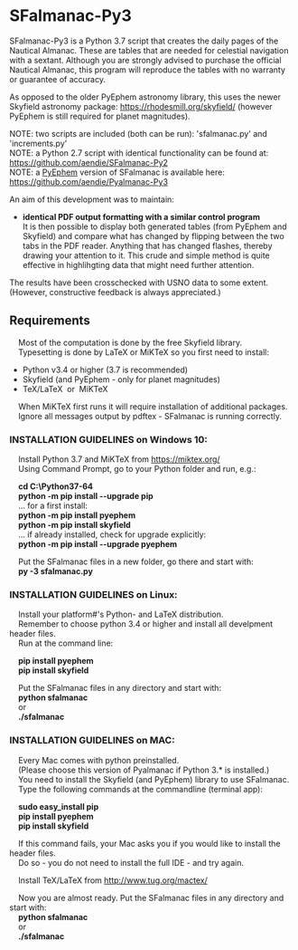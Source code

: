 # SFalmanac-Py3

SFalmanac-Py3 is a Python 3.7 script that creates the daily pages of the Nautical Almanac. These are tables that are needed for celestial navigation with a sextant. Although you are strongly advised to purchase the official Nautical Almanac, this program will reproduce the tables with no warranty or guarantee of accuracy.

As opposed to the older PyEphem astronomy library, this uses the newer Skyfield astronomy package: https://rhodesmill.org/skyfield/ (however PyEphem is still required for planet magnitudes).

NOTE: two scripts are included (both can be run): 'sfalmanac.py' and 'increments.py'  
NOTE: a Python 2.7 script with identical functionality can be found at:  https://github.com/aendie/SFalmanac-Py2  
NOTE: a [PyEphem](https://rhodesmill.org/pyephem/) version of SFalmanac is available here:
https://github.com/aendie/Pyalmanac-Py3

An aim of this development was to maintain:

* **identical PDF output formatting with a similar control program**  
	 It is then possible to display both generated tables (from PyEphem and Skyfield)
	 and compare what has changed by flipping between the two tabs in the PDF reader.
	 Anything that has changed flashes, thereby drawing your attention to it.
	 This crude and simple method is quite effective in highlihgting data that
	 might need further attention.

The results have been crosschecked with USNO data to some extent.  
(However, constructive feedback is always appreciated.)

## Requirements

&nbsp;&nbsp;&nbsp;&nbsp;Most of the computation is done by the free Skyfield library.  
&nbsp;&nbsp;&nbsp;&nbsp;Typesetting is done by LaTeX or MiKTeX so you first need to install:

* Python v3.4 or higher (3.7 is recommended)
* Skyfield (and PyEphem - only for planet magnitudes)
* TeX/LaTeX&nbsp;&nbsp;or&nbsp;&nbsp;MiKTeX
  
&nbsp;&nbsp;&nbsp;&nbsp;When MiKTeX first runs it will require installation of additional packages.  
&nbsp;&nbsp;&nbsp;&nbsp;Ignore all messages output by pdftex - SFalmanac is running correctly.  

### INSTALLATION GUIDELINES on Windows 10:

&nbsp;&nbsp;&nbsp;&nbsp;Install Python 3.7 and MiKTeX from https://miktex.org/  
&nbsp;&nbsp;&nbsp;&nbsp;Using Command Prompt, go to your Python folder and run, e.g.:

&nbsp;&nbsp;&nbsp;&nbsp;**cd C:\\Python37-64**  
&nbsp;&nbsp;&nbsp;&nbsp;**python -m pip install --upgrade pip**  
&nbsp;&nbsp;&nbsp;&nbsp;... for a first install:  
&nbsp;&nbsp;&nbsp;&nbsp;**python -m pip install pyephem**  
&nbsp;&nbsp;&nbsp;&nbsp;**python -m pip install skyfield**  
&nbsp;&nbsp;&nbsp;&nbsp;... if already installed, check for upgrade explicitly:  
&nbsp;&nbsp;&nbsp;&nbsp;**python -m pip install --upgrade pyephem**

&nbsp;&nbsp;&nbsp;&nbsp;Put the SFalmanac files in a new folder, go there and start with:  
&nbsp;&nbsp;&nbsp;&nbsp;**py -3 sfalmanac.py**


### INSTALLATION GUIDELINES on Linux:

&nbsp;&nbsp;&nbsp;&nbsp;Install your platform#'s Python- and LaTeX distribution.  
&nbsp;&nbsp;&nbsp;&nbsp;Remember to choose python 3.4 or higher and install all develpment header files.  
&nbsp;&nbsp;&nbsp;&nbsp;Run at the command line:

&nbsp;&nbsp;&nbsp;&nbsp;**pip install pyephem**  
&nbsp;&nbsp;&nbsp;&nbsp;**pip install skyfield**  

&nbsp;&nbsp;&nbsp;&nbsp;Put the SFalmanac files in any directory and start with:  
&nbsp;&nbsp;&nbsp;&nbsp;**python sfalmanac**  
&nbsp;&nbsp;&nbsp;&nbsp;or  
&nbsp;&nbsp;&nbsp;&nbsp;**./sfalmanac**


### INSTALLATION GUIDELINES on MAC:

&nbsp;&nbsp;&nbsp;&nbsp;Every Mac comes with python preinstalled.  
&nbsp;&nbsp;&nbsp;&nbsp;(Please choose this version of Pyalmanac if Python 3.* is installed.)  
&nbsp;&nbsp;&nbsp;&nbsp;You need to install the Skyfield (and PyEphem) library to use SFalmanac.  
&nbsp;&nbsp;&nbsp;&nbsp;Type the following commands at the commandline (terminal app):

&nbsp;&nbsp;&nbsp;&nbsp;**sudo easy_install pip**  
&nbsp;&nbsp;&nbsp;&nbsp;**pip install pyephem**  
&nbsp;&nbsp;&nbsp;&nbsp;**pip install skyfield**

&nbsp;&nbsp;&nbsp;&nbsp;If this command fails, your Mac asks you if you would like to install the header files.  
&nbsp;&nbsp;&nbsp;&nbsp;Do so - you do not need to install the full IDE - and try again.

&nbsp;&nbsp;&nbsp;&nbsp;Install TeX/LaTeX from http://www.tug.org/mactex/

&nbsp;&nbsp;&nbsp;&nbsp;Now you are almost ready. Put the SFalmanac files in any directory and start with:  
&nbsp;&nbsp;&nbsp;&nbsp;**python sfalmanac**  
&nbsp;&nbsp;&nbsp;&nbsp;or  
&nbsp;&nbsp;&nbsp;&nbsp;**./sfalmanac**
